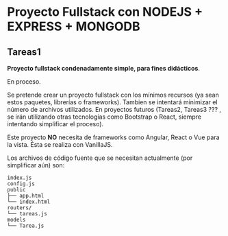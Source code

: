 # Proyecto Fullstack con NODEJS + EXPRESS + MONGODB

## Tareas1

**Proyecto fullstack condenadamente simple, para fines didácticos**. 

En proceso. 

Se pretende crear un proyecto fullstack con los mínimos recursos (ya sean estos paquetes, librerías o frameworks).
Tambien se intentará minimizar el número de archivos utilizados. En proyectos futuros (Tareas2, Tareas3 ??? , se irán utilizando otras tecnologías como Bootstrap o React, siempre intentando simplificar el proceso).

Este proyecto **NO** necesita de frameworks como Angular, React o Vue para la vista. Ésta se realiza con VanillaJS.

Los archivos de código fuente que se necesitan actualmente (por simplificar aún) son:

```
index.js
config.js
public
├── app.html
└── index.html
routers/
└── tareas.js
models
└── Tarea.js
```


